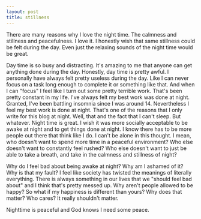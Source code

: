 ```yaml
---
layout: post
title: stillness
---
```

There are many reasons why I love the night time. The calmness and stillness and peacefulness. I love it. I honestly wish that same stillness could be felt during the day. Even just the relaxing sounds of the night time would be great. 

Day time is so busy and distracting. It's amazing to me that anyone can get anything done during the day. Honestly, day time is pretty awful. I personally have always felt pretty useless during the day. Like I can never focus on a task long enough to complete it or something like that. And when I can "focus" I feel like I turn out some pretty terrible work. That's been pretty constant in my life. I've always felt my best work was done at night. Granted, I've been battling insomnia since I was around 14. Nevertheless I feel my best work is done at night. That's one of the reasons that I only write for this blog at night. Well, that and the fact that I can't sleep. But whatever. Night time is great. I wish it was more socially acceptable to be awake at night and to get things done at night. I know there has to be more people out there that think like I do. I can't be alone in this thought. I mean, who doesn't want to spend more time in a  peaceful environment? Who else doesn't want to constantly feel rushed? Who else doesn't want to just be able to take a breath, and take in the calmness and stillness of night?

Why do I feel bad about being awake at night? Why am I ashamed of it? Why is that my fault? I feel like society has twisted the meanings of literally everything. There is always something in our lives that we "should feel bad about" and I think that's pretty messed up. Why aren't people allowed to be happy? So what if my happiness is different than yours? Why does that matter? Who cares? It really shouldn't matter. 

Nighttime is peaceful and God knows I need some peace. 